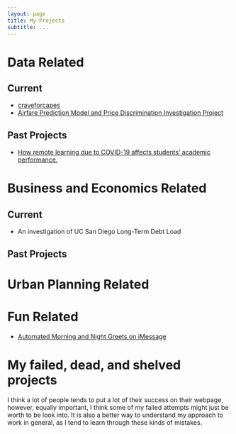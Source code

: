 ```yaml
---
layout: page
title: My Projects
subtitle: ...
---
```


# Data Related
## Current
* [craveforcapes](https://ptse8204.github.io/craveforcapes/)
* [Airfare Prediction Model and Price Discrimination Investigation Project](https://ptse8204.github.io/flightpricebias/)

## Past Projects
* [How remote learning due to COVID-19 affects students’ academic performance.](https://ptse8204.github.io/final_project.pdf)

# Business and Economics Related
## Current
* An investigation of UC San Diego Long-Term Debt Load

## Past Projects

# Urban Planning Related

# Fun Related
* [Automated Morning and Night Greets on iMessage](https://ptse8204.github.io/imshortcuts.md)

# My failed, dead, and shelved projects
I think a lot of people tends to put a lot of their success on their webpage, however, equally important, I think some of my failed attempts might just be worth to be look into. It is also a better way to understand my approach to work in general, as I tend to learn through these kinds of mistakes.

